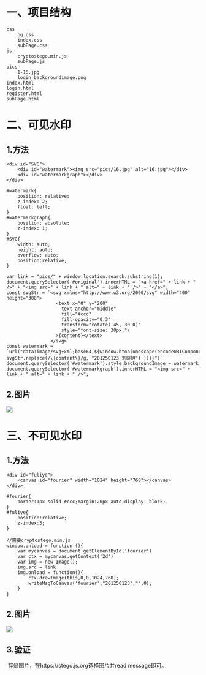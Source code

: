 # 一、项目结构

```
css
	bg.css
	index.css
	subPage.css
js
	cryptostego.min.js
	subPage.js
pics
	1-16.jpg
	login_backgroundimage.png
index.html
login.html
register.html
subPage.html
```

# 二、可见水印

## 1.方法

```
<div id="SVG">
    <div id="watermark"><img src="pics/16.jpg" alt="16.jpg"></div>
    <div id="watermarkgraph"></div>
</div>
```

```
#watermark{
    position: relative;
    z-index: 2;
    float: left;
}
#watermarkgraph{
    position: absolute;
    z-index: 1;
}
#SVG{
    width: auto;
    height: auto;
    overflow: auto;
    position:relative;
}
```

```
var link = "pics/" + window.location.search.substring(1);
document.querySelector('#original').innerHTML = "<a href=" + link + " />" + "<img src=" + link + " alt=" + link + " />" + "</a>";
const svgStr = `<svg xmlns="http://www.w3.org/2000/svg" width="400" height="300">
                  <text x="0" y="200" 
                    text-anchor="middle" 
                    fill="#ccc" 
                    fill-opacity="0.3" 
                    transform="rotate(-45, 30 0)" 
                    style="font-size: 30px;"\
                  >{content}</text>
                </svg>`
const watermark = `url("data:image/svg+xml;base64,${window.btoa(unescape(encodeURIComponent( svgStr.replace(/\{content\}/g, "201250123 刘晓旭") )))}")`
document.querySelector('#watermark').style.backgroundImage = watermark
document.querySelector('#watermarkgraph').innerHTML = "<img src=" + link + " alt=" + link + " />";
```

## 2.图片

![](https://lxx0921.obs.cn-north-4.myhuaweicloud.com/%E5%89%8D%E7%AB%AF/54.png)

# 三、不可见水印

## 1.方法

```
<div id="fuliye">
    <canvas id="fourier" width="1024" height="768"></canvas>
</div>
```

```
#fourier{
    border:1px solid #ccc;margin:20px auto;display: block;
}
#fuliye{
    position:relative;
    z-index:3;
}
```

```
//需要cryptostego.min.js
window.onload = function (){
    var mycanvas = document.getElementById('fourier')
    var ctx = mycanvas.getContext('2d')
    var img = new Image();
    img.src = link
    img.onload = function(){
        ctx.drawImage(this,0,0,1024,768);
        writeMsgToCanvas('fourier',"201250123","",0);
    }
}
```

## 2.图片

![](https://lxx0921.obs.cn-north-4.myhuaweicloud.com/%E5%89%8D%E7%AB%AF/55.png)

## 3.验证

​		存储图片，在https://stego.js.org选择图片并read message即可。